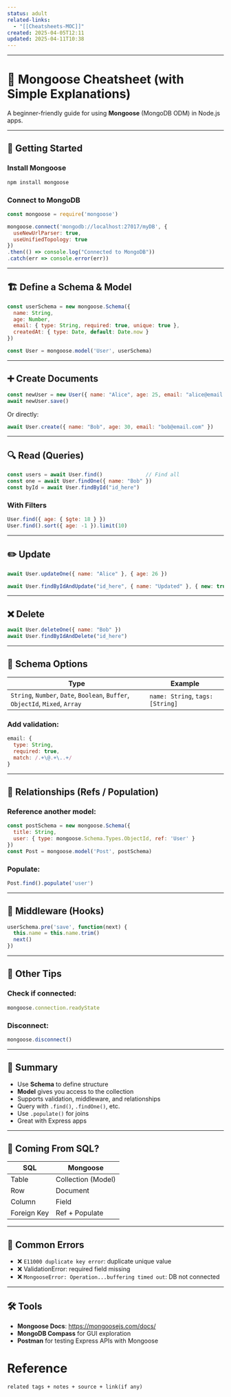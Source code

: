 ```yaml
---
status: adult
related-links:
  - "[[Cheatsheets-MOC]]"
created: 2025-04-05T12:11
updated: 2025-04-11T10:38
---
```

---

# 🧬 Mongoose Cheatsheet (with Simple Explanations)

A beginner-friendly guide for using **Mongoose** (MongoDB ODM) in Node.js apps.

---

## 🚀 Getting Started

### Install Mongoose

```bash
npm install mongoose
```

### Connect to MongoDB

```js
const mongoose = require('mongoose')

mongoose.connect('mongodb://localhost:27017/myDB', {
  useNewUrlParser: true,
  useUnifiedTopology: true
})
.then(() => console.log("Connected to MongoDB"))
.catch(err => console.error(err))
```

---

## 🏗️ Define a Schema & Model

```js
const userSchema = new mongoose.Schema({
  name: String,
  age: Number,
  email: { type: String, required: true, unique: true },
  createdAt: { type: Date, default: Date.now }
})

const User = mongoose.model('User', userSchema)
```

---

## ➕ Create Documents

```js
const newUser = new User({ name: "Alice", age: 25, email: "alice@email.com" })
await newUser.save()
```

Or directly:

```js
await User.create({ name: "Bob", age: 30, email: "bob@email.com" })
```

---

## 🔍 Read (Queries)

```js
const users = await User.find()              // Find all
const one = await User.findOne({ name: "Bob" })
const byId = await User.findById("id_here")
```

### With Filters

```js
User.find({ age: { $gte: 18 } })
User.find().sort({ age: -1 }).limit(10)
```

---

## ✏️ Update

```js
await User.updateOne({ name: "Alice" }, { age: 26 })

await User.findByIdAndUpdate("id_here", { name: "Updated" }, { new: true })
```

---

## ❌ Delete

```js
await User.deleteOne({ name: "Bob" })
await User.findByIdAndDelete("id_here")
```

---

## 🧠 Schema Options

| Type | Example |
|------|---------|
| `String`, `Number`, `Date`, `Boolean`, `Buffer`, `ObjectId`, `Mixed`, `Array` | `name: String`, `tags: [String]` |

### Add validation:

```js
email: {
  type: String,
  required: true,
  match: /.+\@.+\..+/
}
```

---

## 🔗 Relationships (Refs / Population)

### Reference another model:

```js
const postSchema = new mongoose.Schema({
  title: String,
  user: { type: mongoose.Schema.Types.ObjectId, ref: 'User' }
})
const Post = mongoose.model('Post', postSchema)
```

### Populate:

```js
Post.find().populate('user')
```

---

## 🧪 Middleware (Hooks)

```js
userSchema.pre('save', function(next) {
  this.name = this.name.trim()
  next()
})
```

---

## 🧰 Other Tips

### Check if connected:

```js
mongoose.connection.readyState
```

### Disconnect:

```js
mongoose.disconnect()
```

---

## 📌 Summary

- Use **Schema** to define structure  
- **Model** gives you access to the collection  
- Supports validation, middleware, and relationships  
- Query with `.find()`, `.findOne()`, etc.  
- Use `.populate()` for joins  
- Great with Express apps  

---

## 🧱 Coming From SQL?

| SQL | Mongoose |
|-----|----------|
| Table | Collection (Model) |
| Row | Document |
| Column | Field |
| Foreign Key | Ref + Populate |

---

## 🔗 Common Errors

- ❌ `E11000 duplicate key error`: duplicate unique value  
- ❌ ValidationError: required field missing  
- ❌ `MongooseError: Operation...buffering timed out`: DB not connected

---

## 🛠️ Tools

- **Mongoose Docs**: https://mongoosejs.com/docs/  
- **MongoDB Compass** for GUI exploration  
- **Postman** for testing Express APIs with Mongoose




# Reference
`related tags + notes + source + link(if any)`
 